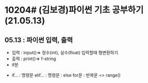 # 10204# (김보경)파이썬 기초 공부하기 (21.05.13)
## 05.13 : 파이썬 입력, 출력
* 입력 : input()=> 정수(int), 실수(float) 입력할때 형변환하기
* 출력 : print()=> f-string
* if문
+ if... : 명령문 elif... :  명령문 : else
for문 : 반복문 => range()
